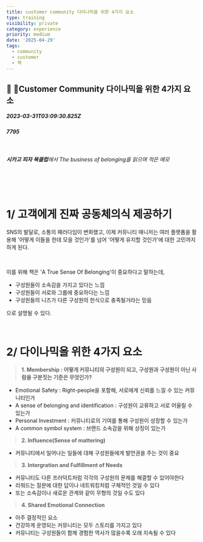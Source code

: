 ```yaml
---
title: customer community 다이나믹을 위한 4가지 요소
type: training
visibility: private
category: experience
priority: medium
date: '2025-04-29'
tags:
  - community
  - customer
  - 책
---
```

## 🍕 Customer Community 다이나믹을 위한 4가지 요소
##### 2023-03-31T03:09:30.825Z
##### 7795

<p><br></p><p><strong><em>시카고 피자 북클럽</em></strong><em>에서 The business of belonging을 읽으며 적은 메모</em></p><h1><br></h1><h1>1/ 고객에게 진짜 공동체의식 제공하기</h1><p>SNS의 발달로, 소통의 패러다임이 변화했고, 이제 커뮤니티 매니저는 여러 플랫폼을 활용해 '어떻게 이들을 한데 모을 것인가'를 넘어 '어떻게 유지할 것인가'에 대한 고민까지 하게 된다.</p><p><br></p><p>이를 위해 책은 'A True Sense Of Belonging'이 중요하다고 말하는데,</p><ul><li>구성원들이 소속감을 가지고 있다는 느낌</li><li>구성원들이 서로와 그룹에 중요하다는 느낌</li><li>구성원들의 니즈가 다른 구성원의 헌식으로 충족될거라는 믿음</li></ul><p>으로 설명될 수 있다.</p><p><br></p><h1>2/ 다이나믹을 위한 4가지 요소</h1><blockquote><strong>1. Membership : 어떻게 커뮤니티의 구성원이 되고, 구성원과 구성원이 아닌 사람을 구분짓는 기준은 무엇인가?</strong></blockquote><ul><li class="ql-indent-1">Emotional Safety : Right-people을 포함해, 서로에게 신뢰를 느낄 수 있는 커뮤니티인가</li><li class="ql-indent-1">A sense of belonging and identification : 구성원이 교류하고 서로 어울릴 수 있는가</li><li class="ql-indent-1">Personal Investment : 커뮤니티로의 기여를 통해 구성원이 성장할 수 있는가</li><li class="ql-indent-1">A common symbol system : 브랜드 소속감을 위해 상징이 있는가</li></ul><blockquote><strong>2. Influence(Sense of mattering)</strong></blockquote><ul><li class="ql-indent-1">커뮤니티에서 일어나는 일들에 대해 구성원들에게 발언권을 주는 것이 중요</li></ul><blockquote><strong>3. Intergration and Fulfillment of Needs</strong></blockquote><ul><li class="ql-indent-1">커뮤니티도 다른 프러덕트처럼 각각의 구성원의 문제를 해결할 수 있어야한다</li><li class="ql-indent-1">리워드는 질문에 대한 답이나 네트워킹처럼 구체적인 것일 수 있다</li><li class="ql-indent-1">또는 소속감이나 새로운 관계와 같이 무형의 것일 수도 있다</li></ul><blockquote><strong>4. Shared Emotional Connection</strong></blockquote><ul><li class="ql-indent-1">아주 결정적인 요소</li><li class="ql-indent-1">건강하게 운영되는 커뮤니티는 모두 스토리를 가지고 있다</li><li class="ql-indent-1">커뮤니티는 구성원들이 함께 경험한 역사가 많을수록 오래 지속될 수 있다</li></ul>
